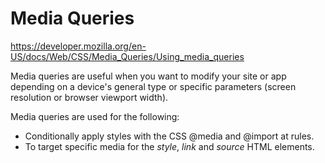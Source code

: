 # Media Queries

<https://developer.mozilla.org/en-US/docs/Web/CSS/Media_Queries/Using_media_queries>

Media queries are useful when you want to modify your site or app depending on a device's general type or specific parameters (screen resolution or browser viewport width).

Media queries are used for the following:

- Conditionally apply styles with the CSS @media and @import at rules.
- To target specific media for the *style*, *link* and *source* HTML elements.